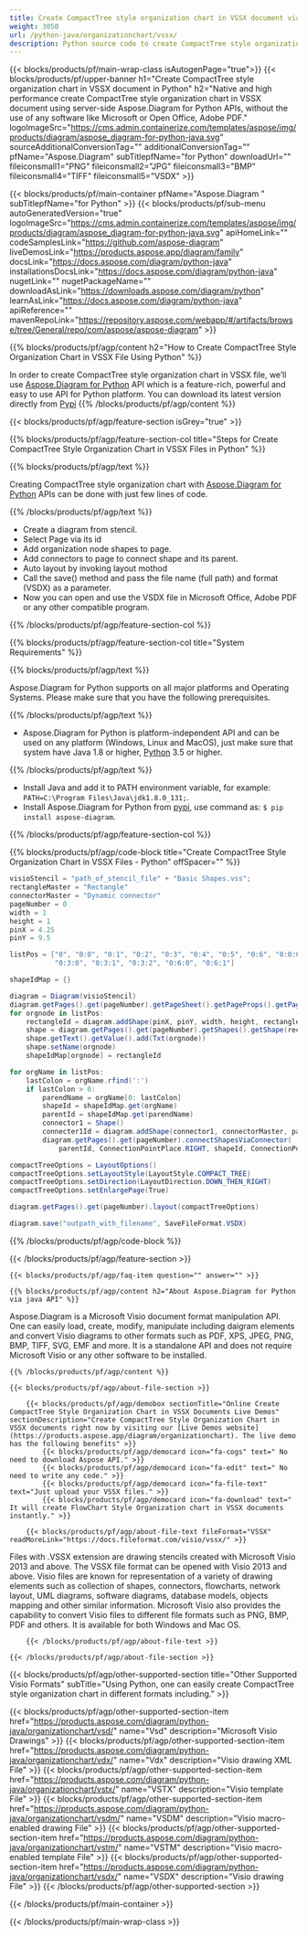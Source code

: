 ```yaml
---
title: Create CompactTree style organization chart in VSSX document via Python 
weight: 3050
url: /python-java/organizationchart/vssx/ 
description: Python source code to create CompactTree style organization chart in vssx file within any Python based application.
---
```


{{< blocks/products/pf/main-wrap-class isAutogenPage="true">}}
{{< blocks/products/pf/upper-banner h1="Create CompactTree style organization chart in VSSX document in Python" h2="Native and high performance create CompactTree style organization chart in VSSX document using server-side Aspose.Diagram for Python APIs, without the use of any software like Microsoft or Open Office, Adobe PDF." logoImageSrc="https://cms.admin.containerize.com/templates/aspose/img/products/diagram/aspose_diagram-for-python-java.svg" sourceAdditionalConversionTag="" additionalConversionTag="" pfName="Aspose.Diagram" subTitlepfName="for Python" downloadUrl="" fileiconsmall1="PNG" fileiconsmall2="JPG" fileiconsmall3="BMP" fileiconsmall4="TIFF" fileiconsmall5="VSDX" >}}

{{< blocks/products/pf/main-container pfName="Aspose.Diagram " subTitlepfName="for Python" >}}
{{< blocks/products/pf/sub-menu autoGeneratedVersion="true" logoImageSrc="https://cms.admin.containerize.com/templates/aspose/img/products/diagram/aspose_diagram-for-python-java.svg" apiHomeLink="" codeSamplesLink="https://github.com/aspose-diagram" liveDemosLink="https://products.aspose.app/diagram/family" docsLink="https://docs.aspose.com/diagram/python-java" installationsDocsLink="https://docs.aspose.com/diagram/python-java" nugetLink="" nugetPackageName="" downloadAsLink="https://downloads.aspose.com/diagram/python" learnAsLink="https://docs.aspose.com/diagram/python-java" apiReference="" mavenRepoLink="https://repository.aspose.com/webapp/#/artifacts/browse/tree/General/repo/com/aspose/aspose-diagram" >}}

{{% blocks/products/pf/agp/content h2="How to Create CompactTree Style Organization Chart in VSSX File Using Python" %}}

 In order to create CompactTree style organization chart in VSSX file, we’ll use
 [Aspose.Diagram for Python](https://products.aspose.com/diagram/python-java/) 
 API which is a feature-rich, powerful and easy to use API for Python platform. You can download its latest version directly from
[Pypi](https://pypi.org/project/aspose-diagram/) 
{{% /blocks/products/pf/agp/content %}}

{{< blocks/products/pf/agp/feature-section isGrey="true" >}}

{{% blocks/products/pf/agp/feature-section-col title="Steps for Create CompactTree Style Organization Chart in VSSX Files in Python" %}}

{{% blocks/products/pf/agp/text %}}

 Creating CompactTree style organization chart with
[Aspose.Diagram for Python](https://products.aspose.com/diagram/python-java) 
 APIs can be done with just few lines of code.

{{% /blocks/products/pf/agp/text %}}

+  Create a diagram from stencil.
+  Select Page via its id
+  Add organization node shapes to page.
+  Add connectors to page to connect shape and its parent.
+  Auto layout by invoking layout mothod
+  Call the save() method and pass the file name (full path) and format (VSDX) as a parameter.
+  Now you can open and use the VSDX file in Microsoft Office, Adobe PDF or any other compatible program.

{{% /blocks/products/pf/agp/feature-section-col %}}

{{% blocks/products/pf/agp/feature-section-col title="System Requirements" %}}

{{% blocks/products/pf/agp/text %}}

 Aspose.Diagram for Python supports on all major platforms and Operating Systems. Please make sure that you have the following prerequisites.

{{% /blocks/products/pf/agp/text %}}

-  Aspose.Diagram for Python is platform-independent API and can be used on any platform (Windows, Linux and MacOS), just make sure that system have Java 1.8 or higher, [Python](https://www.python.org/downloads/) 3.5 or higher. 

{{% /blocks/products/pf/agp/text %}}

- Install Java and add it to PATH environment variable, for example: <code>PATH=C:\Program Files\Java\jdk1.8.0_131;</code>.
- Install Aspose.Diagram for Python from <a href="https://pypi.org/project/aspose-diagram/">pypi</a>, use command as: <code>$ pip install aspose-diagram</code>.

{{% /blocks/products/pf/agp/feature-section-col %}}

{{% blocks/products/pf/agp/code-block title="Create CompactTree Style Organization Chart in VSSX Files - Python" offSpacer="" %}}

```cs
visioStencil = "path_of_stencil_file" + "Basic Shapes.vss";
rectangleMaster = "Rectangle"
connectorMaster = "Dynamic connector"
pageNumber = 0
width = 1
height = 1
pinX = 4.25
pinY = 9.5

listPos = ["0", "0:0", "0:1", "0:2", "0:3", "0:4", "0:5", "0:6", "0:0:0", "0:0:1",
           "0:3:0", "0:3:1", "0:3:2", "0:6:0", "0:6:1"]

shapeIdMap = {}

diagram = Diagram(visioStencil)
diagram.getPages().get(pageNumber).getPageSheet().getPageProps().getPageWidth().setValue(11)
for orgnode in listPos:
    rectangleId = diagram.addShape(pinX, pinY, width, height, rectangleMaster, pageNumber)
    shape = diagram.getPages().get(pageNumber).getShapes().getShape(rectangleId)
    shape.getText().getValue().add(Txt(orgnode))
    shape.setName(orgnode)
    shapeIdMap[orgnode] = rectangleId

for orgName in listPos:
    lastColon = orgName.rfind(':')
    if lastColon > 0:
        parendName = orgName[0: lastColon]
        shapeId = shapeIdMap.get(orgName)
        parentId = shapeIdMap.get(parendName)
        connector1 = Shape()
        connecter1Id = diagram.addShape(connector1, connectorMaster, pageNumber)
        diagram.getPages().get(pageNumber).connectShapesViaConnector(
            parentId, ConnectionPointPlace.RIGHT, shapeId, ConnectionPointPlace.LEFT, connecter1Id)

compactTreeOptions = LayoutOptions()
compactTreeOptions.setLayoutStyle(LayoutStyle.COMPACT_TREE)
compactTreeOptions.setDirection(LayoutDirection.DOWN_THEN_RIGHT)
compactTreeOptions.setEnlargePage(True)

diagram.getPages().get(pageNumber).layout(compactTreeOptions)

diagram.save("outpath_with_filename", SaveFileFormat.VSDX)

```


{{% /blocks/products/pf/agp/code-block %}}

{{< /blocks/products/pf/agp/feature-section >}}

    {{< blocks/products/pf/agp/faq-item question="" answer="" >}}


<!-- aboutfile Starts -->

    {{% blocks/products/pf/agp/content h2="About Aspose.Diagram for Python via java API" %}}

 Aspose.Diagram is a Microsoft Visio document format manipulation API. One can easily load, create, modify, manipulate including daigram elements and convert Visio diagrams to other formats such as PDF, XPS, JPEG, PNG, BMP, TIFF, SVG, EMF and more. It is a standalone API and does not require Microsoft Visio or any other software to be installed.  



    {{% /blocks/products/pf/agp/content %}}
    
    {{< blocks/products/pf/agp/about-file-section >}}
    
        {{< blocks/products/pf/agp/demobox sectionTitle="Online Create CompactTree Style Organization Chart in VSSX Documents Live Demos" sectionDescription="Create CompactTree Style Organization Chart in VSSX documents right now by visiting our [Live Demos website](https://products.aspose.app/diagram/organizationchart). The live demo has the following benefits" >}}
            {{< blocks/products/pf/agp/democard icon="fa-cogs" text=" No need to download Aspose API." >}}
            {{< blocks/products/pf/agp/democard icon="fa-edit" text=" No need to write any code." >}}
            {{< blocks/products/pf/agp/democard icon="fa-file-text" text="Just upload your VSSX files." >}}
            {{< blocks/products/pf/agp/democard icon="fa-download" text=" It will create FlowChart Style Organization chart in VSSX documents instantly." >}}
    
        {{< blocks/products/pf/agp/about-file-text fileFormat="VSSX" readMoreLink="https://docs.fileformat.com/visio/vssx/" >}}
Files with .VSSX extension are drawing stencils created with Microsoft Visio 2013 and above. The VSSX file format can be opened with Visio 2013 and above. Visio files are known for representation of a variety of drawing elements such as collection of shapes, connectors, flowcharts, network layout, UML diagrams, software diagrams, database models, objects mapping and other similar information. Microsoft Visio also provides the capability to convert Visio files to different file formats such as PNG, BMP, PDF and others. It is available for both Windows and Mac OS. 

        {{< /blocks/products/pf/agp/about-file-text >}}
    
    {{< /blocks/products/pf/agp/about-file-section >}}

<!-- aboutfile Ends -->

{{< blocks/products/pf/agp/other-supported-section title="Other Supported Visio Formats" subTitle="Using Python, one can easily create CompactTree style organization chart in different formats including." >}}

{{< blocks/products/pf/agp/other-supported-section-item href="https://products.aspose.com/diagram/python-java/organizationchart/vsd/" name="Vsd" description="Microsoft Visio Drawings" >}}
{{< blocks/products/pf/agp/other-supported-section-item href="https://products.aspose.com/diagram/python-java/organizationchart/vdx/" name="Vdx" description="Visio drawing XML File" >}}
{{< blocks/products/pf/agp/other-supported-section-item href="https://products.aspose.com/diagram/python-java/organizationchart/vstx/" name="VSTX" description="Visio template File" >}}
{{< blocks/products/pf/agp/other-supported-section-item href="https://products.aspose.com/diagram/python-java/organizationchart/vsdm/" name="VSDM" description="Visio macro-enabled drawing File" >}}
{{< blocks/products/pf/agp/other-supported-section-item href="https://products.aspose.com/diagram/python-java/organizationchart/vstm/" name="VSTM" description="Visio macro-enabled template File" >}}
{{< blocks/products/pf/agp/other-supported-section-item href="https://products.aspose.com/diagram/python-java/organizationchart/vsdx/" name="VSDX" description="Visio drawing File" >}}
{{< /blocks/products/pf/agp/other-supported-section >}}

{{< /blocks/products/pf/main-container >}}
    
{{< /blocks/products/pf/main-wrap-class >}}
